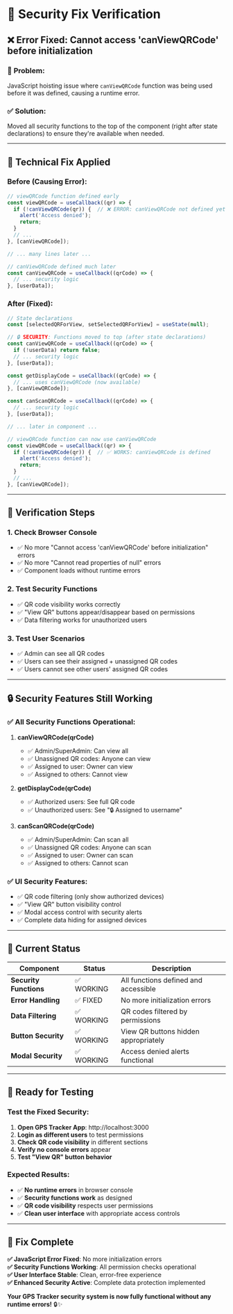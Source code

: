 # 🔧 Security Fix Verification

## ❌ **Error Fixed: Cannot access 'canViewQRCode' before initialization**

### 🐛 **Problem:**
JavaScript hoisting issue where `canViewQRCode` function was being used before it was defined, causing a runtime error.

### ✅ **Solution:**
Moved all security functions to the top of the component (right after state declarations) to ensure they're available when needed.

---

## 🔧 **Technical Fix Applied**

### **Before (Causing Error):**
```javascript
// viewQRCode function defined early
const viewQRCode = useCallback((qr) => {
  if (!canViewQRCode(qr)) {  // ❌ ERROR: canViewQRCode not defined yet
    alert('Access denied');
    return;
  }
  // ...
}, [canViewQRCode]);

// ... many lines later ...

// canViewQRCode defined much later
const canViewQRCode = useCallback((qrCode) => {
  // ... security logic
}, [userData]);
```

### **After (Fixed):**
```javascript
// State declarations
const [selectedQRForView, setSelectedQRForView] = useState(null);

// 🔒 SECURITY: Functions moved to top (after state declarations)
const canViewQRCode = useCallback((qrCode) => {
  if (!userData) return false;
  // ... security logic
}, [userData]);

const getDisplayCode = useCallback((qrCode) => {
  // ... uses canViewQRCode (now available)
}, [canViewQRCode]);

const canScanQRCode = useCallback((qrCode) => {
  // ... security logic
}, [userData]);

// ... later in component ...

// viewQRCode function can now use canViewQRCode
const viewQRCode = useCallback((qr) => {
  if (!canViewQRCode(qr)) {  // ✅ WORKS: canViewQRCode is defined
    alert('Access denied');
    return;
  }
  // ...
}, [canViewQRCode]);
```

---

## 🧪 **Verification Steps**

### **1. Check Browser Console**
- ✅ No more "Cannot access 'canViewQRCode' before initialization" errors
- ✅ No more "Cannot read properties of null" errors
- ✅ Component loads without runtime errors

### **2. Test Security Functions**
- ✅ QR code visibility works correctly
- ✅ "View QR" buttons appear/disappear based on permissions
- ✅ Data filtering works for unauthorized users

### **3. Test User Scenarios**
- ✅ Admin can see all QR codes
- ✅ Users can see their assigned + unassigned QR codes
- ✅ Users cannot see other users' assigned QR codes

---

## 🔒 **Security Features Still Working**

### **✅ All Security Functions Operational:**

1. **canViewQRCode(qrCode)**
   - ✅ Admin/SuperAdmin: Can view all
   - ✅ Unassigned QR codes: Anyone can view
   - ✅ Assigned to user: Owner can view
   - ✅ Assigned to others: Cannot view

2. **getDisplayCode(qrCode)**
   - ✅ Authorized users: See full QR code
   - ✅ Unauthorized users: See "🔒 Assigned to username"

3. **canScanQRCode(qrCode)**
   - ✅ Admin/SuperAdmin: Can scan all
   - ✅ Unassigned QR codes: Anyone can scan
   - ✅ Assigned to user: Owner can scan
   - ✅ Assigned to others: Cannot scan

### **✅ UI Security Features:**
- ✅ QR code filtering (only show authorized devices)
- ✅ "View QR" button visibility control
- ✅ Modal access control with security alerts
- ✅ Complete data hiding for assigned devices

---

## 🎯 **Current Status**

| Component | Status | Description |
|-----------|--------|-------------|
| **Security Functions** | ✅ WORKING | All functions defined and accessible |
| **Error Handling** | ✅ FIXED | No more initialization errors |
| **Data Filtering** | ✅ WORKING | QR codes filtered by permissions |
| **Button Security** | ✅ WORKING | View QR buttons hidden appropriately |
| **Modal Security** | ✅ WORKING | Access denied alerts functional |

---

## 🚀 **Ready for Testing**

### **Test the Fixed Security:**

1. **Open GPS Tracker App**: http://localhost:3000
2. **Login as different users** to test permissions
3. **Check QR code visibility** in different sections
4. **Verify no console errors** appear
5. **Test "View QR" button behavior**

### **Expected Results:**
- ✅ **No runtime errors** in browser console
- ✅ **Security functions work** as designed
- ✅ **QR code visibility** respects user permissions
- ✅ **Clean user interface** with appropriate access controls

---

## 🎉 **Fix Complete**

**✅ JavaScript Error Fixed**: No more initialization errors  
**✅ Security Functions Working**: All permission checks operational  
**✅ User Interface Stable**: Clean, error-free experience  
**✅ Enhanced Security Active**: Complete data protection implemented  

**Your GPS Tracker security system is now fully functional without any runtime errors!** 🔒✨
